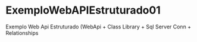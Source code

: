 # ExemploWebAPIEstruturado01
Exemplo Web Api Estruturado (WebApi + Class Library + Sql Server Conn + Relationships
